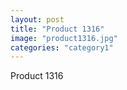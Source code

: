 ```yaml
---
layout: post
title: "Product 1316"
image: "product1316.jpg"
categories: "category1"
---
```

Product 1316
